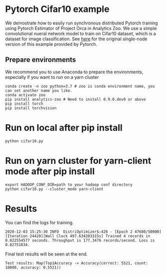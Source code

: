 # Pytorch Cifar10 example
We demostrate how to easily run synchronous distributed Pytorch training using Pytorch Estimator of Project Orca in Analytics Zoo. We use a simple convolutional nueral network model to train on Cifar10 dataset, which is a dataset for image classification. See [here](https://pytorch.org/tutorials/beginner/blitz/cifar10_tutorial.html) for the original single-node version of this example provided by Pytorch.

## Prepare environments

We recommend you to use Anaconda to prepare the environments, especially if you want to run on a yarn cluster

```
conda create -n zoo python=3.7 # zoo is conda environment name, you can set another name you like.
conda activate zoo
pip install analytics-zoo # Need to install 0.9.0.dev0 or above
pip install torch
pip install torchvision
```

# Run on local after pip install

```
python cifar10.py
```

# Run on yarn cluster for yarn-client mode after pip install

```
export HADOOP_CONF_DIR=path to your hadoop conf directory
python cifar10.py --cluster_mode yarn-client
```

# Results

You can find the logs for training.
```
2020-12-03 15:25:30 INFO  DistriOptimizer$:426 - [Epoch 2 47680/50000][Iteration 24420][Wall Clock 497.634203315s] Trained 4 records in 0.022554577 seconds. Throughput is 177.3476 records/second. Loss is 0.82751834.
```

Final test results will be seen at the end.
```
Test results: Map(Top1Accuracy -> Accuracy(correct: 5521, count: 10000, accuracy: 0.5521)) 
```